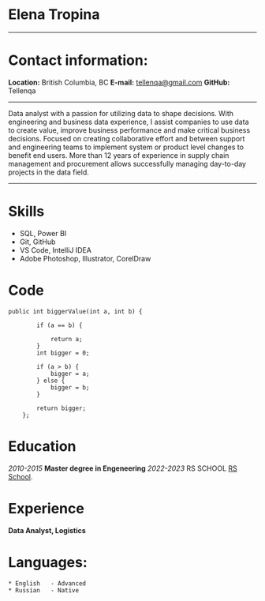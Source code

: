 # Elena Tropina 
****

# Contact information:

**Location:**  British Columbia, BC
**E-mail:**    tellenqa@gmail.com
**GitHub:**    Tellenqa

---------------------     ----------------------
Data analyst with a passion for utilizing data to shape decisions. With engineering and business data experience, I assist companies to use data to create value, improve business performance and make critical business decisions. Focused on creating collaborative effort and between support and engineering teams to implement system or product level changes to benefit end users. More than 12 years of experience in supply chain management and procurement allows successfully managing day-to-day projects in the data field.

---------------------------------------------------
# Skills

* SQL, Power BI
* Git, GitHub
* VS Code, IntelliJ IDEA
* Adobe Photoshop, Illustrator, CorelDraw

# Code 

```
public int biggerValue(int a, int b) {

        if (a == b) {

            return a;
        }
        int bigger = 0;

        if (a > b) {
            bigger = a;
        } else {
            bigger = b;
        }

        return bigger;
    };
```
# Education

_2010-2015_
**Master degree in Engeneering**
_2022-2023_
RS SCHOOL [RS School](https://rs.school/).

# Experience

**Data Analyst, Logistics**

# Languages:

    * English   - Advanced 
    * Russian   - Native